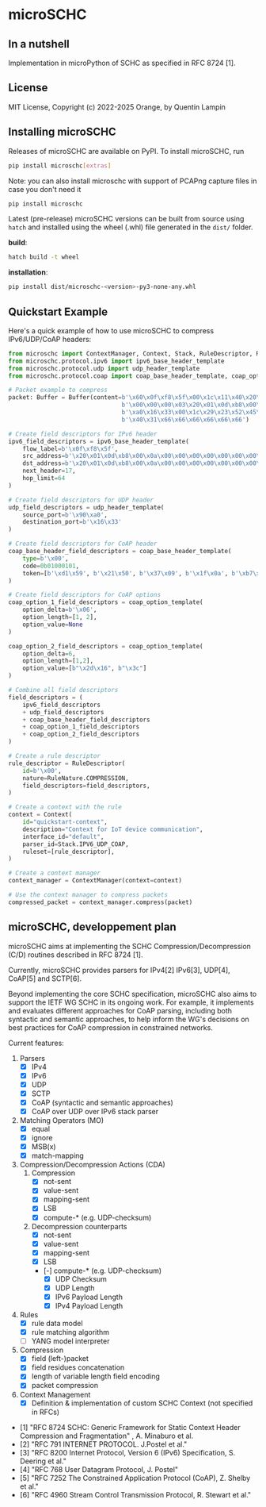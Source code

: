 # microSCHC

## In a nutshell

Implementation in microPython of SCHC as specified in RFC 8724 [1].

## License

MIT License, Copyright (c) 2022-2025 Orange, by Quentin Lampin

## Installing microSCHC

Releases of microSCHC are available on PyPI. To install microSCHC, run

```bash
pip install microschc[extras]
```

Note: you can also install microschc with support of PCAPng capture files in case you don't need it

```bash
pip install microschc
```


Latest (pre-release) microSCHC versions can be built from source using `hatch` and installed using the wheel (.whl) file generated in the `dist/` folder.

**build**:

```bash
hatch build -t wheel
```

**installation**:

```bash
pip install dist/microschc-<version>-py3-none-any.whl
```

## Quickstart Example

Here's a quick example of how to use microSCHC to compress IPv6/UDP/CoAP headers:

```python
from microschc import ContextManager, Context, Stack, RuleDescriptor, RuleNature, Buffer
from microschc.protocol.ipv6 import ipv6_base_header_template
from microschc.protocol.udp import udp_header_template
from microschc.protocol.coap import coap_base_header_template, coap_option_template

# Packet example to compress
packet: Buffer = Buffer(content=b'\x60\x0f\xf8\x5f\x00\x1c\x11\x40\x20\x01\x0d\xb8\x00\x0a\x00\x00\x00\x00\x00'\
                                b'\x00\x00\x00\x03\x20\x01\x0d\xb8\x00\x0a\x00\x00\x00\x00\x00\x00\x00\x20\x90'\
                                b'\xa0\x16\x33\x00\x1c\x29\x23\x52\x45\x14\xb5\x37\x09\x61\x76\x61\x3c\xff\xfb'\
                                b'\x40\x31\x66\x66\x66\x66\x66\x66')

# Create field descriptors for IPv6 header
ipv6_field_descriptors = ipv6_base_header_template(
    flow_label=b'\x0f\xf8\x5f',
    src_address=b'\x20\x01\x0d\xb8\x00\x0a\x00\x00\x00\x00\x00\x00\x00\x00\x00\x03',
    dst_address=b'\x20\x01\x0d\xb8\x00\x0a\x00\x00\x00\x00\x00\x00\x00\x00\x00\x20',
    next_header=17,
    hop_limit=64
)

# Create field descriptors for UDP header
udp_field_descriptors = udp_header_template(
    source_port=b'\x90\xa0',
    destination_port=b'\x16\x33'
)

# Create field descriptors for CoAP header
coap_base_header_field_descriptors = coap_base_header_template(
    type=b'\x00',
    code=0b01000101,
    token=[b'\xd1\x59', b'\x21\x50', b'\x37\x09', b'\x1f\x0a', b'\xb7\x25', b'\x8d\x43']
)

# Create field descriptors for CoAP options
coap_option_1_field_descriptors = coap_option_template(
    option_delta=b'\x06',
    option_length=[1, 2],
    option_value=None
)

coap_option_2_field_descriptors = coap_option_template(
    option_delta=6,
    option_length=[1,2],
    option_value=[b"\x2d\x16", b"\x3c"]
)

# Combine all field descriptors
field_descriptors = (
    ipv6_field_descriptors
    + udp_field_descriptors 
    + coap_base_header_field_descriptors 
    + coap_option_1_field_descriptors 
    + coap_option_2_field_descriptors 
)

# Create a rule descriptor
rule_descriptor = RuleDescriptor(
    id=b'\x00',
    nature=RuleNature.COMPRESSION,
    field_descriptors=field_descriptors,
)

# Create a context with the rule
context = Context(
    id="quickstart-context",
    description="Context for IoT device communication",
    interface_id="default",
    parser_id=Stack.IPV6_UDP_COAP,
    ruleset=[rule_descriptor],
)

# Create a context manager
context_manager = ContextManager(context=context)

# Use the context manager to compress packets
compressed_packet = context_manager.compress(packet)
```

## microSCHC, developpement plan

microSCHC aims at implementing the SCHC Compression/Decompression (C/D) routines described in RFC 8724 [1].

Currently, microSCHC provides parsers for IPv4[2] IPv6[3], UDP[4], CoAP[5] and SCTP[6].

Beyond implementing the core SCHC specification, microSCHC also aims to support the IETF WG SCHC in its ongoing work. 
For example, it implements and evaluates different approaches for CoAP parsing, including both syntactic and semantic approaches, to help inform the WG's decisions on best practices for CoAP compression in constrained networks.

Current features:

1. Parsers
   - [x] IPv4
   - [x] IPv6
   - [x] UDP
   - [x] SCTP
   - [x] CoAP (syntactic and semantic approaches)
   - [x] CoAP over UDP over IPv6 stack parser
   
2. Matching Operators (MO)
   - [x] equal
   - [x] ignore
   - [x] MSB(x)
   - [x] match-mapping

3. Compression/Decompression Actions (CDA)
   1. Compression
      - [x] not-sent
      - [x] value-sent
      - [x] mapping-sent
      - [x] LSB
      - [x] compute-* (e.g. UDP-checksum)
      
   2. Decompression counterparts
      - [x] not-sent
      - [x] value-sent
      - [x] mapping-sent
      - [x] LSB
      - [-] compute-* (e.g. UDP-checksum)
         - [x] UDP Checksum
         - [x] UDP Length
         - [x] IPv6 Payload Length
         - [x] IPv4 Payload Length
      
4. Rules
   - [x] rule data model
   - [x] rule matching algorithm
   - [ ] YANG model interpreter
5. Compression
   - [x] field (left-)packet
   - [x] field residues concatenation
   - [x] length of variable length field encoding
   - [x] packet compression
6. Context Management
   - [x] Definition & implementation of custom SCHC Context (not specified in RFCs)

- [1] "RFC 8724 SCHC: Generic Framework for Static Context Header Compression and Fragmentation" , A. Minaburo et al.
- [2] "RFC 791 INTERNET PROTOCOL. J.Postel et al."
- [3] "RFC 8200 Internet Protocol, Version 6 (IPv6) Specification, S. Deering et al."
- [4] "RFC 768 User Datagram Protocol, J. Postel"
- [5] "RFC 7252 The Constrained Application Protocol (CoAP), Z. Shelby et al."
- [6] "RFC 4960 Stream Control Transmission Protocol, R. Stewart et al."